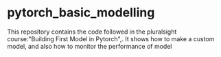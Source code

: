 # pytorch_basic_modelling

This repository contains the code followed in the pluralsight course:"Building First Model in Pytorch",.
 It shows how to make a custom model, and also how to monitor the performance of model
